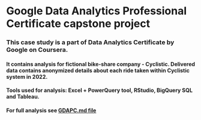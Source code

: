# Google Data Analytics Professional Certificate capstone project

### This case study is a part of Data Analytics Certificate by Google on Coursera. 

#### It contains analysis for fictional bike-share company - Cyclistic. Delivered data contains anonymized details about each ride taken within Cyclistic system in 2022.

#### Tools used for analysis: Excel + PowerQuery tool, RStudio, BigQuery SQL and Tableau.  

#### For full analysis see [GDAPC.md file](https://github.com/okemoto6/GDAPC/blob/main/GDAPC.md)
